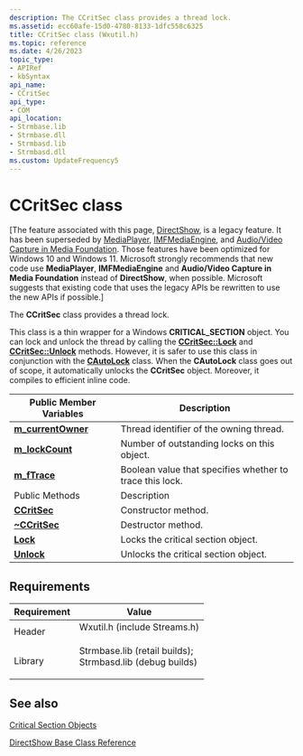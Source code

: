 ```yaml
---
description: The CCritSec class provides a thread lock.
ms.assetid: ecc60afe-15d0-4780-8133-1dfc558c6325
title: CCritSec class (Wxutil.h)
ms.topic: reference
ms.date: 4/26/2023
topic_type: 
- APIRef
- kbSyntax
api_name: 
- CCritSec
api_type: 
- COM
api_location: 
- Strmbase.lib
- Strmbase.dll
- Strmbasd.lib
- Strmbasd.dll
ms.custom: UpdateFrequency5
---
```


# CCritSec class

\[The feature associated with this page, [DirectShow](/windows/win32/directshow/directshow), is a legacy feature. It has been superseded by [MediaPlayer](/uwp/api/Windows.Media.Playback.MediaPlayer), [IMFMediaEngine](/windows/win32/api/mfmediaengine/nn-mfmediaengine-imfmediaengine), and [Audio/Video Capture in Media Foundation](windows/win32/medfound/audio-video-capture-in-media-foundation). Those features have been optimized for Windows 10 and Windows 11. Microsoft strongly recommends that new code use **MediaPlayer**, **IMFMediaEngine** and **Audio/Video Capture in Media Foundation** instead of **DirectShow**, when possible. Microsoft suggests that existing code that uses the legacy APIs be rewritten to use the new APIs if possible.\]

The **CCritSec** class provides a thread lock.

This class is a thin wrapper for a Windows **CRITICAL\_SECTION** object. You can lock and unlock the thread by calling the [**CCritSec::Lock**](ccritsec-lock.md) and [**CCritSec::Unlock**](ccritsec-unlock.md) methods. However, it is safer to use this class in conjunction with the [**CAutoLock**](cautolock.md) class. When the **CAutoLock** class goes out of scope, it automatically unlocks the **CCritSec** object. Moreover, it compiles to efficient inline code.



| Public Member Variables                            | Description                                              |
|----------------------------------------------------|----------------------------------------------------------|
| [**m\_currentOwner**](ccritsec-m-currentowner.md) | Thread identifier of the owning thread.                  |
| [**m\_lockCount**](ccritsec-m-lockcount.md)       | Number of outstanding locks on this object.              |
| [**m\_fTrace**](ccritsec-m-ftrace.md)             | Boolean value that specifies whether to trace this lock. |
| Public Methods                                     | Description                                              |
| [**CCritSec**](ccritsec-ccritsec.md)              | Constructor method.                                      |
| [**~CCritSec**](ccritsec--ccritsec.md)            | Destructor method.                                       |
| [**Lock**](ccritsec-lock.md)                      | Locks the critical section object.                       |
| [**Unlock**](ccritsec-unlock.md)                  | Unlocks the critical section object.                     |



 

## Requirements



| Requirement | Value |
|--------------------|--------------------------------------------------------------------------------------------------------------------------------------------------------------------------------------------|
| Header<br/>  | <dl> <dt>Wxutil.h (include Streams.h)</dt> </dl>                                                                                    |
| Library<br/> | <dl> <dt>Strmbase.lib (retail builds); </dt> <dt>Strmbasd.lib (debug builds)</dt> </dl> |



## See also

<dl> <dt>

[Critical Section Objects](/windows/desktop/Sync/critical-section-objects)
</dt> <dt>

[DirectShow Base Class Reference](base-class-reference.md)
</dt> </dl>

 

